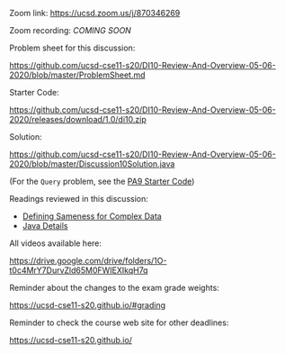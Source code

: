 Zoom link: https://ucsd.zoom.us/j/870346269

Zoom recording: *COMING SOON*

Problem sheet for this discussion: 

https://github.com/ucsd-cse11-s20/DI10-Review-And-Overview-05-06-2020/blob/master/ProblemSheet.md

Starter Code:

https://github.com/ucsd-cse11-s20/DI10-Review-And-Overview-05-06-2020/releases/download/1.0/di10.zip

Solution:

https://github.com/ucsd-cse11-s20/DI10-Review-And-Overview-05-06-2020/blob/master/Discussion10Solution.java

(For the `Query` problem, see the [PA9 Starter Code](https://github.com/ucsd-cse11-s20/pa9-starter))

Readings reviewed in this discussion:
- [Defining Sameness for Complex Data](https://course.ccs.neu.edu/cs2510h/lecture11.html)
- [Java Details](https://cseweb.ucsd.edu/classes/sp17/cse11-a/lecture28.html)

All videos available here:

https://drive.google.com/drive/folders/1O-t0c4MrY7DurvZld65M0FWIEXIkqH7q

Reminder about the changes to the exam grade weights:

https://ucsd-cse11-s20.github.io/#grading

Reminder to check the course web site for other deadlines:

https://ucsd-cse11-s20.github.io/

